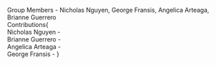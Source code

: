 Group Members - Nicholas Nguyen, George Fransis, Angelica Arteaga, Brianne Guerrero
<br>
Contributions{
    <br>
    Nicholas Nguyen - 
    <br>
    Brianne Guerrero - 
    <br>
    Angelica Arteaga - 
    <br>
    George Fransis - 
}
